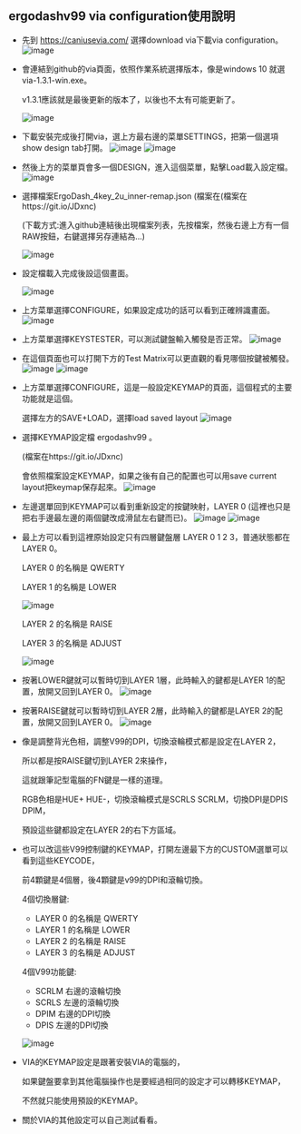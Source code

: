 ## ergodashv99 via configuration使用說明
* 先到 https://caniusevia.com/ 選擇download via下載via configuration。
  ![image](https://github.com/ouser555/ergodashv99/blob/main/ergodashv99via%E4%BD%BF%E7%94%A8%E8%AA%AA%E6%98%8E/0001.png)
  
  
* 會連結到github的via頁面，依照作業系統選擇版本，像是windows 10 就選 via-1.3.1-win.exe。

  v1.3.1應該就是最後更新的版本了，以後也不太有可能更新了。
  
  ![image](https://github.com/ouser555/ergodashv99/blob/main/ergodashv99via%E4%BD%BF%E7%94%A8%E8%AA%AA%E6%98%8E/0002.png)
  
  
* 下載安裝完成後打開via，選上方最右邊的菜單SETTINGS，把第一個選項show design tab打開。
  ![image](https://github.com/ouser555/ergodashv99/blob/main/ergodashv99via%E4%BD%BF%E7%94%A8%E8%AA%AA%E6%98%8E/0003.png) 
  ![image](https://github.com/ouser555/ergodashv99/blob/main/ergodashv99via%E4%BD%BF%E7%94%A8%E8%AA%AA%E6%98%8E/0014.png) 
  

* 然後上方的菜單頁會多一個DESIGN，進入這個菜單，點擊Load載入設定檔。
  ![image](https://github.com/ouser555/ergodashv99/blob/main/ergodashv99via%E4%BD%BF%E7%94%A8%E8%AA%AA%E6%98%8E/0012.png)
  
  
* 選擇檔案ErgoDash_4key_2u_inner-remap.json
  (檔案在(檔案在https://git.io/JDxnc) 
  
  (下載方式:進入github連結後出現檔案列表，先按檔案，然後右邊上方有一個RAW按鈕，右鍵選擇另存連結為...)

  ![image](https://github.com/ouser555/ergodashv99/blob/main/ergodashv99via%E4%BD%BF%E7%94%A8%E8%AA%AA%E6%98%8E/0004.png)
  
  
* 設定檔載入完成後設這個畫面。

  ![image](https://github.com/ouser555/ergodashv99/blob/main/ergodashv99via%E4%BD%BF%E7%94%A8%E8%AA%AA%E6%98%8E/0015.png) 
  

* 上方菜單選擇CONFIGURE，如果設定成功的話可以看到正確辨識畫面。
  ![image](https://github.com/ouser555/ergodashv99/blob/main/ergodashv99via%E4%BD%BF%E7%94%A8%E8%AA%AA%E6%98%8E/0011.png)
  
  
* 上方菜單選擇KEYSTESTER，可以測試鍵盤輸入觸發是否正常。
  ![image](https://github.com/ouser555/ergodashv99/blob/main/ergodashv99via%E4%BD%BF%E7%94%A8%E8%AA%AA%E6%98%8E/0019.png)
  
  
* 在這個頁面也可以打開下方的Test Matrix可以更直觀的看見哪個按鍵被觸發。
  ![image](https://github.com/ouser555/ergodashv99/blob/main/ergodashv99via%E4%BD%BF%E7%94%A8%E8%AA%AA%E6%98%8E/0018.png)
  ![image](https://github.com/ouser555/ergodashv99/blob/main/ergodashv99via%E4%BD%BF%E7%94%A8%E8%AA%AA%E6%98%8E/0010.png)
  

* 上方菜單選擇CONFIGURE，這是一般設定KEYMAP的頁面，這個程式的主要功能就是這個。

  選擇左方的SAVE+LOAD，選擇load saved layout
  ![image](https://github.com/ouser555/ergodashv99/blob/main/ergodashv99via%E4%BD%BF%E7%94%A8%E8%AA%AA%E6%98%8E/0007.png)
  
     
* 選擇KEYMAP設定檔 ergodashv99 。
  
  (檔案在https://git.io/JDxnc)
  
  會依照檔案設定KEYMAP，如果之後有自己的配置也可以用save current layout把keymap保存起來。
  ![image](https://github.com/ouser555/ergodashv99/blob/main/ergodashv99via%E4%BD%BF%E7%94%A8%E8%AA%AA%E6%98%8E/0005.png)
  
  
* 左邊選單回到KEYMAP可以看到重新設定的按鍵映射，LAYER 0 (這裡也只是把右手邊最左邊的兩個鍵改成滑鼠左右鍵而已)。
  ![image](https://github.com/ouser555/ergodashv99/blob/main/ergodashv99via%E4%BD%BF%E7%94%A8%E8%AA%AA%E6%98%8E/0017.png)
  ![image](https://github.com/ouser555/ergodashv99/blob/main/ergodashv99via%E4%BD%BF%E7%94%A8%E8%AA%AA%E6%98%8E/0020.png) 
  
  
* 最上方可以看到這裡原始設定只有四層鍵盤層 LAYER 0 1 2 3，普通狀態都在LAYER 0。
  
  LAYER 0 的名稱是 QWERTY
  
  LAYER 1 的名稱是 LOWER
  
  ![image](https://github.com/ouser555/ergodashv99/blob/main/ergodashv99via%E4%BD%BF%E7%94%A8%E8%AA%AA%E6%98%8E/0013.png)
  
  
  LAYER 2 的名稱是 RAISE
  
  LAYER 3 的名稱是 ADJUST
  
  ![image](https://github.com/ouser555/ergodashv99/blob/main/ergodashv99via%E4%BD%BF%E7%94%A8%E8%AA%AA%E6%98%8E/0009.png)
  

* 按著LOWER鍵就可以暫時切到LAYER 1層，此時輸入的鍵都是LAYER 1的配置，放開又回到LAYER 0。
  ![image](https://github.com/ouser555/ergodashv99/blob/main/ergodashv99via%E4%BD%BF%E7%94%A8%E8%AA%AA%E6%98%8E/0008.png)
  

* 按著RAISE鍵就可以暫時切到LAYER 2層，此時輸入的鍵都是LAYER 2的配置，放開又回到LAYER 0。
  ![image](https://github.com/ouser555/ergodashv99/blob/main/ergodashv99via%E4%BD%BF%E7%94%A8%E8%AA%AA%E6%98%8E/0016.png)
  

* 像是調整背光色相，調整V99的DPI，切換滾輪模式都是設定在LAYER 2，

  所以都是按RAISE鍵切到LAYER 2來操作，

  這就跟筆記型電腦的FN鍵是一樣的道理。
  
  RGB色相是HUE+ HUE-，切換滾輪模式是SCRLS SCRLM，切換DPI是DPIS DPIM，
  
  預設這些鍵都設定在LAYER 2的右下方區域。
  
  
  
* 也可以改這些V99控制鍵的KEYMAP，打開左邊最下方的CUSTOM選單可以看到這些KEYCODE，

  前4顆鍵是4個層，後4顆鍵是v99的DPI和滾輪切換。
  
  4個切換層鍵:
    * LAYER 0 的名稱是 QWERTY
    * LAYER 1 的名稱是 LOWER
    * LAYER 2 的名稱是 RAISE
    * LAYER 3 的名稱是 ADJUST
  
  4個V99功能鍵:
    * SCRLM 右邊的滾輪切換
    * SCRLS 左邊的滾輪切換    
    * DPIM  右邊的DPI切換
    * DPIS  左邊的DPI切換
    
   

  ![image](https://github.com/ouser555/ergodashv99/blob/main/ergodashv99via%E4%BD%BF%E7%94%A8%E8%AA%AA%E6%98%8E/0006.png)
  
  
* VIA的KEYMAP設定是跟著安裝VIA的電腦的，

  如果鍵盤要拿到其他電腦操作也是要經過相同的設定才可以轉移KEYMAP，
  
  不然就只能使用預設的KEYMAP。
  

* 關於VIA的其他設定可以自己測試看看。
